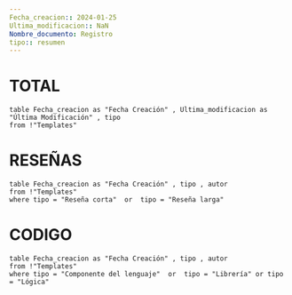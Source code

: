 ```yaml
---
Fecha_creacion:: 2024-01-25
Ultima_modificacion:: NaN
Nombre_documento: Registro
tipo:: resumen
---
```


 
# TOTAL

``` dataview 
table Fecha_creacion as "Fecha Creación" , Ultima_modificacion as "Última Modificación" , tipo
from !"Templates" 
```
# RESEÑAS

``` dataview 
table Fecha_creacion as "Fecha Creación" , tipo , autor 
from !"Templates" 
where tipo = "Reseña corta"  or  tipo = "Reseña larga"
```
# CODIGO

``` dataview 
table Fecha_creacion as "Fecha Creación" , tipo , autor 
from !"Templates" 
where tipo = "Componente del lenguaje"  or  tipo = "Librería" or tipo = "Lógica"
```
